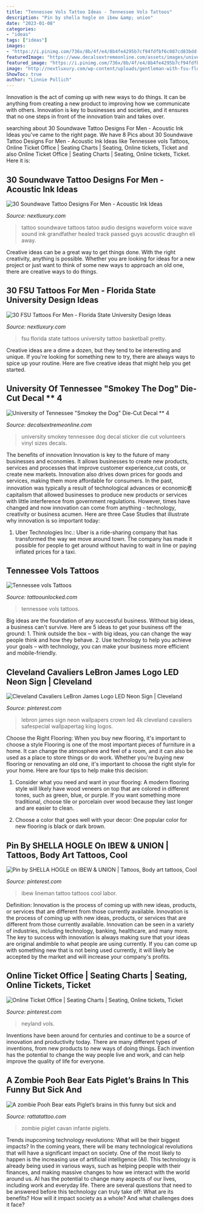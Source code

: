 ```yaml
---
title: "Tennessee Vols Tattoo Ideas - Tennessee Vols Tattoos"
description: "Pin by shella hogle on ibew &amp; union"
date: "2023-01-08"
categories:
- "ideas"
tags: ["ideas"]
images:
- "https://i.pinimg.com/736x/8b/4f/e4/8b4fe4295b7cf94fdfbf6c087cd83bdd--tn-vols-neyland-stadium.jpg"
featuredImage: "https://www.decalsextremeonline.com/assets/images/universityoftenneseesmokeythedog.jpg"
featured_image: "https://i.pinimg.com/736x/8b/4f/e4/8b4fe4295b7cf94fdfbf6c087cd83bdd--tn-vols-neyland-stadium.jpg"
image: "http://nextluxury.com/wp-content/uploads/gentleman-with-fsu-florida-state-university-logo-forearm-tattoo.jpg"
ShowToc: true
author: "Linnie Pollich"
---
```



Innovation is the act of coming up with new ways to do things. It can be anything from creating a new product to improving how we communicate with others. Innovation is key to businesses and societies, and it ensures that no one steps in front of the innovation train and takes over.

	

		
searching about 30 Soundwave Tattoo Designs For Men - Acoustic Ink Ideas you've came to the right page. We have 8 Pics about 30 Soundwave Tattoo Designs For Men - Acoustic Ink Ideas like Tennessee vols Tattoos, Online Ticket Office | Seating Charts | Seating, Online tickets, Ticket and also Online Ticket Office | Seating Charts | Seating, Online tickets, Ticket. Here it is:
		
    
## 30 Soundwave Tattoo Designs For Men - Acoustic Ink Ideas

<img loading=lazy src="http://nextluxury.com/wp-content/uploads/inner-forearm-blue-ink-soundwave-tattoos-for-guys.jpg" onerror="this.onerror=null;this.src='https://tse1.mm.bing.net/th?id=OIP.R0kqA6sBQa6wMGz-f5daWAHaHa&amp;pid=15.1';" alt="30 Soundwave Tattoo Designs For Men - Acoustic Ink Ideas">

_Source: nextluxury.com_

>tattoo soundwave tattoos tatoo audio designs waveform voice wave sound ink grandfather healed track passed guys acoustic draughn eli away. 

	

Creative ideas can be a great way to get things done. With the right creativity, anything is possible. Whether you are looking for ideas for a new project or just want to think of some new ways to approach an old one, there are creative ways to do things.

    
## 30 FSU Tattoos For Men - Florida State University Design Ideas

<img loading=lazy src="http://nextluxury.com/wp-content/uploads/gentleman-with-fsu-florida-state-university-logo-forearm-tattoo.jpg" onerror="this.onerror=null;this.src='https://tse3.mm.bing.net/th?id=OIP.af7fTtVNdVApPfD6ObhdXgHaGZ&amp;pid=15.1';" alt="30 FSU Tattoos For Men - Florida State University Design Ideas">

_Source: nextluxury.com_

>fsu florida state tattoos university tattoo basketball pretty. 

	

Creative ideas are a dime a dozen, but they tend to be interesting and unique. If you're looking for something new to try, there are always ways to spice up your routine. Here are five creative ideas that might help you get started.

    
## University Of Tennessee &quot;Smokey The Dog&quot; Die-Cut Decal ** 4

<img loading=lazy src="https://www.decalsextremeonline.com/assets/images/universityoftenneseesmokeythedog.jpg" onerror="this.onerror=null;this.src='https://tse4.mm.bing.net/th?id=OIP.RrNk0IZPHHciHn9aAOnUrAAAAA&amp;pid=15.1';" alt="University of Tennessee &quot;Smokey the Dog&quot; Die-Cut Decal ** 4">

_Source: decalsextremeonline.com_

>university smokey tennessee dog decal sticker die cut volunteers vinyl sizes decals. 

	

The benefits of innovation
Innovation is key to the future of many businesses and economies. It allows businesses to create new products, services and processes that improve customer experience,cut costs, or create new markets. Innovation also drives down prices for goods and services, making them more affordable for consumers. In the past, innovation was typically a result of technological advances or economic者 capitalism that allowed businesses to produce new products or services with little interference from government regulations. However, times have changed and now innovation can come from anything - technology, creativity or business acumen. Here are three Case Studies that illustrate why innovation is so important today: 
1) Uber Technologies Inc.: Uber is a ride-sharing company that has transformed the way we move around town. The company has made it possible for people to get around without having to wait in line or paying inflated prices for a taxi.

    
## Tennessee Vols Tattoos

<img loading=lazy src="https://www.tattoounlocked.com/images/9b/9bf1513b062914c2790d25e6a9da1d08.jpeg" onerror="this.onerror=null;this.src='https://tse3.mm.bing.net/th?id=OIP.Gyw85U-QKbUmBEtuRBEkEgHaHa&amp;pid=15.1';" alt="Tennessee vols Tattoos">

_Source: tattoounlocked.com_

>tennessee vols tattoos. 

	

Big ideas are the foundation of any successful business. Without big ideas, a business can't survive. Here are 5 ideas to get your business off the ground: 1. Think outside the box – with big ideas, you can change the way people think and how they behave. 2. Use technology to help you achieve your goals – with technology, you can make your business more efficient and mobile-friendly. 
    
## Cleveland Cavaliers LeBron James Logo LED Neon Sign | Cleveland

<img loading=lazy src="https://i.pinimg.com/originals/ff/0f/67/ff0f67a145ebf400d789e9316faa11ea.jpg" onerror="this.onerror=null;this.src='https://tse1.mm.bing.net/th?id=OIP.kJ84ZKzeUzpgKDrIMGgxzgHaFj&amp;pid=15.1';" alt="Cleveland Cavaliers LeBron James Logo LED Neon Sign | Cleveland">

_Source: pinterest.com_

>lebron james sign neon wallpapers crown led 4k cleveland cavaliers safespecial wallpapertag king logos. 

	

Choose the Right Flooring: When you buy new flooring, it's important to choose a style
Flooring is one of the most important pieces of furniture in a home. It can change the atmosphere and feel of a room, and it can also be used as a place to store things or do work. Whether you're buying new flooring or renovating an old one, it's important to choose the right style for your home. Here are four tips to help make this decision: 
1. Consider what you need and want in your flooring: A modern flooring style will likely have wood veneers on top that are colored in different tones, such as green, blue, or purple. If you want something more traditional, choose tile or porcelain over wood because they last longer and are easier to clean. 

2. Choose a color that goes well with your decor: One popular color for new flooring is black or dark brown.

    
## Pin By SHELLA HOGLE On IBEW &amp; UNION | Tattoos, Body Art Tattoos, Cool

<img loading=lazy src="https://i.pinimg.com/736x/ec/21/8e/ec218e6ae53d22ce772ee0addca82162--ibew-tattoo-lineman.jpg" onerror="this.onerror=null;this.src='https://tse4.mm.bing.net/th?id=OIP.BQtWBxJHDOtWtqnvvBXjZgHaJ4&amp;pid=15.1';" alt="Pin by SHELLA HOGLE on IBEW &amp; UNION | Tattoos, Body art tattoos, Cool">

_Source: pinterest.com_

>ibew lineman tattoo tattoos cool labor. 

	

Definition: Innovation is the process of coming up with new ideas, products, or services that are different from those currently available.
Innovation is the process of coming up with new ideas, products, or services that are different from those currently available. Innovation can be seen in a variety of industries, including technology, banking, healthcare, and many more. The key to success with innovation is always making sure that your ideas are original andimble to what people are using currently. If you can come up with something new that is not being used currently, it will likely be accepted by the market and will increase your company's profits.

    
## Online Ticket Office | Seating Charts | Seating, Online Tickets, Ticket

<img loading=lazy src="https://i.pinimg.com/736x/8b/4f/e4/8b4fe4295b7cf94fdfbf6c087cd83bdd--tn-vols-neyland-stadium.jpg" onerror="this.onerror=null;this.src='https://tse1.mm.bing.net/th?id=OIP.8AKEcJaY4o3CkpM7tCXtmAHaEt&amp;pid=15.1';" alt="Online Ticket Office | Seating Charts | Seating, Online tickets, Ticket">

_Source: pinterest.com_

>neyland vols. 

	

Inventions have been around for centuries and continue to be a source of innovation and productivity today. There are many different types of inventions, from new products to new ways of doing things. Each invention has the potential to change the way people live and work, and can help improve the quality of life for everyone.

    
## A Zombie Pooh Bear Eats Piglet’s Brains In This Funny But Sick And

<img loading=lazy src="https://rattatattoo.com/wp-content/uploads/2014/09/A-zombie-Pooh-Bear-eats-Piglets-brains-in-this-funny-but-sick-and-twisted-tattoo-by-Cavan-Infante.jpg" onerror="this.onerror=null;this.src='https://tse3.mm.bing.net/th?id=OIP.WKv94gbi2b78ZCwkG8aDYAHaK5&amp;pid=15.1';" alt="A zombie Pooh Bear eats Piglet’s brains in this funny but sick and">

_Source: rattatattoo.com_

>zombie piglet cavan infante piglets. 

	

Trends inupcoming technology revolutions: What will be their biggest impacts?
In the coming years, there will be many technological revolutions that will have a significant impact on society. One of the most likely to happen is the increasing use of artificial intelligence (AI). This technology is already being used in various ways, such as helping people with their finances, and making massive changes to how we interact with the world around us. AI has the potential to change many aspects of our lives, including work and everyday life. There are several questions that need to be answered before this technology can truly take off: What are its benefits? How will it impact society as a whole? And what challenges does it face?

